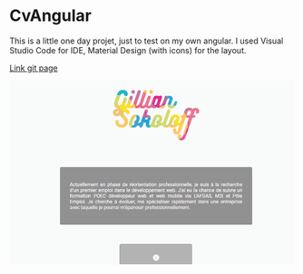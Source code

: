 # CvAngular

This is a little one day projet, just to test on my own angular. 
I used Visual Studio Code for IDE, Material Design (with icons) for the layout.

[Link git page](https://socalloff.github.io/Cv-Angular/www/)

![CV angular gif](CVangular.gif)